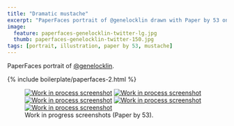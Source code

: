 ```yaml
---
title: "Dramatic mustache"
excerpt: "PaperFaces portrait of @genelocklin drawn with Paper by 53 on an iPad."
image: 
  feature: paperfaces-genelocklin-twitter-lg.jpg
  thumb: paperfaces-genelocklin-twitter-150.jpg
tags: [portrait, illustration, paper by 53, mustache]
---
```


PaperFaces portrait of [@genelocklin](http://twitter.com/genelocklin).

{% include boilerplate/paperfaces-2.html %}

<figure class="half">
	<a href="{{ site.url }}/images/paperfaces-genelocklin-process-1-lg.jpg"><img src="{{ site.url }}/images/paperfaces-genelocklin-process-1-600.jpg" alt="Work in process screenshot"></a>
	<a href="{{ site.url }}/images/paperfaces-genelocklin-process-2-lg.jpg"><img src="{{ site.url }}/images/paperfaces-genelocklin-process-2-600.jpg" alt="Work in process screenshot"></a>
	<a href="{{ site.url }}/images/paperfaces-genelocklin-process-3-lg.jpg"><img src="{{ site.url }}/images/paperfaces-genelocklin-process-3-600.jpg" alt="Work in process screenshot"></a>
	<a href="{{ site.url }}/images/paperfaces-genelocklin-process-4-lg.jpg"><img src="{{ site.url }}/images/paperfaces-genelocklin-process-4-600.jpg" alt="Work in process screenshot"></a>
	<a href="{{ site.url }}/images/paperfaces-genelocklin-process-5-lg.jpg"><img src="{{ site.url }}/images/paperfaces-genelocklin-process-5-600.jpg" alt="Work in process screenshot"></a>
	<figcaption>Work in progress screenshots (Paper by 53).</figcaption>
</figure>